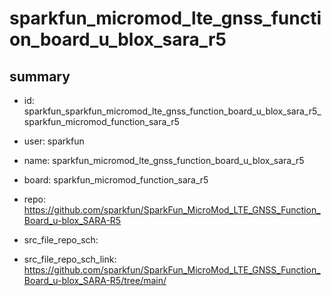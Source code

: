 # sparkfun_micromod_lte_gnss_function_board_u_blox_sara_r5
 
## summary 
* id: sparkfun_sparkfun_micromod_lte_gnss_function_board_u_blox_sara_r5_sparkfun_micromod_function_sara_r5
* user: sparkfun
* name: sparkfun_micromod_lte_gnss_function_board_u_blox_sara_r5
* board: sparkfun_micromod_function_sara_r5
* repo: https://github.com/sparkfun/SparkFun_MicroMod_LTE_GNSS_Function_Board_u-blox_SARA-R5



* src_file_repo_sch: 
* src_file_repo_sch_link: https://github.com/sparkfun/SparkFun_MicroMod_LTE_GNSS_Function_Board_u-blox_SARA-R5/tree/main/






